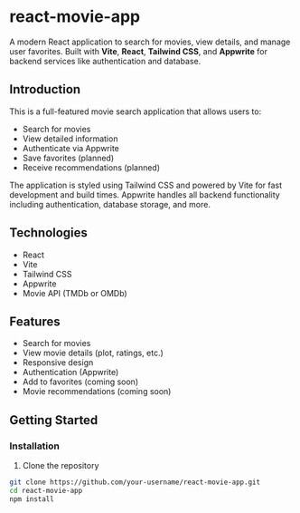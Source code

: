 # react-movie-app

A modern React application to search for movies, view details, and manage user favorites. Built with **Vite**, **React**, **Tailwind CSS**, and **Appwrite** for backend services like authentication and database.

## Introduction

This is a full-featured movie search application that allows users to:
- Search for movies
- View detailed information
- Authenticate via Appwrite
- Save favorites (planned)
- Receive recommendations (planned)

The application is styled using Tailwind CSS and powered by Vite for fast development and build times. Appwrite handles all backend functionality including authentication, database storage, and more.

## Technologies

- React
- Vite
- Tailwind CSS
- Appwrite
- Movie API (TMDb or OMDb)

## Features

- Search for movies
- View movie details (plot, ratings, etc.)
- Responsive design
- Authentication (Appwrite)
- Add to favorites (coming soon)
- Movie recommendations (coming soon)

## Getting Started

### Installation

1. Clone the repository

```bash
git clone https://github.com/your-username/react-movie-app.git
cd react-movie-app
npm install
